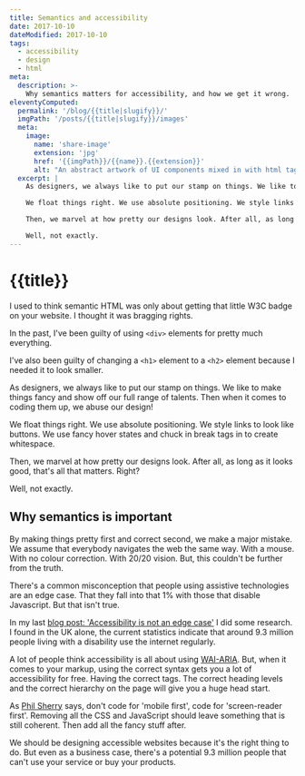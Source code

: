 ```yaml
---
title: Semantics and accessibility
date: 2017-10-10
dateModified: 2017-10-10
tags:
  - accessibility
  - design
  - html
meta:
  description: >-
    Why semantics matters for accessibility, and how we get it wrong.
eleventyComputed:
  permalink: '/blog/{{title|slugify}}/'
  imgPath: '/posts/{{title|slugify}}/images'
  meta:
    image:
      name: 'share-image'
      extension: 'jpg'
      href: '{{imgPath}}/{{name}}.{{extension}}'
      alt: "An abstract artwork of UI components mixed in with html tags as text, for example <button>."
  excerpt: |
    As designers, we always like to put our stamp on things. We like to make things fancy and show off our full range of talents. Then when it comes to coding them up, we abuse our design!

    We float things right. We use absolute positioning. We style links to look like buttons. We use fancy hover states and chuck in break tags in to create whitespace.

    Then, we marvel at how pretty our designs look. After all, as long as it looks good, that's all that matters. Right?

    Well, not exactly.
---
```


# {{title}}

I used to think semantic HTML was only about getting that little W3C badge on your website. I thought it was bragging rights.

In the past, I've been guilty of using `<div>` elements for pretty much everything.

I've also been guilty of changing a `<h1>` element to a `<h2>` element because I needed it to look smaller. 

As designers, we always like to put our stamp on things. We like to make things fancy and show off our full range of talents. Then when it comes to coding them up, we abuse our design!

We float things right. We use absolute positioning. We style links to look like buttons. We use fancy hover states and chuck in break tags in to create whitespace.

Then, we marvel at how pretty our designs look. After all, as long as it looks good, that's all that matters. Right?

Well, not exactly.

## Why semantics is important 

By making things pretty first and correct second, we make a major mistake. We assume that everybody navigates the web the same way. With a mouse. With no colour correction. With 20/20 vision. But, this couldn't be further from the truth.

There's a common misconception that people using assistive technologies are an edge case. That they fall into that 1% with those that disable Javascript. But that isn't true.

In my last [blog post: 'Accessibility is not an edge case'](http://www.craigabbott.co.uk/accessibility-is-not-an-edge-case) I did some research. I found in the UK alone, the current statistics indicate that around 9.3 million people living with a disability use the internet regularly.

A lot of people think accessibility is all about using [WAI-ARIA](https://www.w3.org/WAI/intro/aria). But, when it comes to your markup, using the correct syntax gets you a lot of accessibility for free. Having the correct tags. The correct heading levels and the correct hierarchy on the page will give you a huge head start.

As [Phil Sherry](https://twitter.com/nonswearyphil) says, don't code for 'mobile first', code for 'screen-reader first'. Removing all the CSS and JavaScript should leave something that is still coherent. Then add all the fancy stuff after.

We should be designing accessible websites because it's the right thing to do. But even as a business case, there's a potential 9.3 million people that can't use your service or buy your products.








